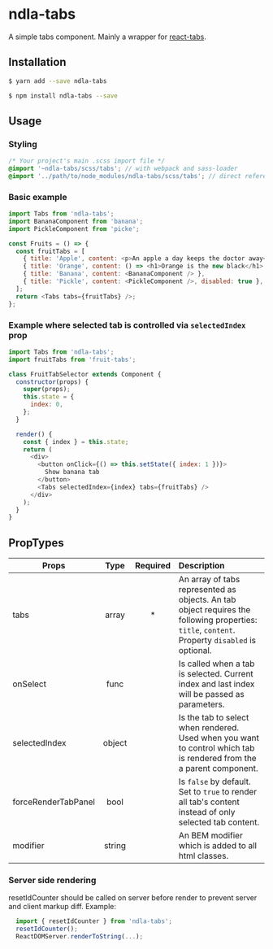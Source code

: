 # ndla-tabs

A simple tabs component. Mainly a wrapper for [react-tabs](https://github.com/reactjs/react-tabs).

## Installation

```sh
$ yarn add --save ndla-tabs
```

```sh
$ npm install ndla-tabs --save
```

## Usage

### Styling

```scss
/* Your project's main .scss import file */
@import '~ndla-tabs/scss/tabs'; // with webpack and sass-loader
@import '../path/to/node_modules/ndla-tabs/scss/tabs'; // direct reference
```

### Basic example

```js
import Tabs from 'ndla-tabs';
import BananaComponent from 'banana';
import PickleComponent from 'picke';

const Fruits = () => {
  const fruitTabs = [
    { title: 'Apple', content: <p>An apple a day keeps the doctor away</p> },
    { title: 'Orange', content: () => <h1>Orange is the new black</h1> },
    { title: 'Banana', content: <BananaComponent /> },
    { title: 'Pickle', content: <PickleComponent />, disabled: true }, // No vegetables allowed!
  ];
  return <Tabs tabs={fruitTabs} />;
};
```

### Example where selected tab is controlled via `selectedIndex` prop

```js
import Tabs from 'ndla-tabs';
import fruitTabs from 'fruit-tabs';

class FruitTabSelector extends Component {
  constructor(props) {
    super(props);
    this.state = {
      index: 0,
    };
  }

  render() {
    const { index } = this.state;
    return (
      <div>
        <button onClick={() => this.setState({ index: 1 })}>
          Show banana tab
        </button>
        <Tabs selectedIndex={index} tabs={fruitTabs} />
      </div>
    );
  }
}
```

## PropTypes

| Props               |  Type  | Required | Description                                                                                                                                    |
| ------------------- | :----: | :------: | :--------------------------------------------------------------------------------------------------------------------------------------------- |
| tabs                | array  |    \*    | An array of tabs represented as objects. An tab object requires the following properties: `title`, `content`. Property `disabled` is optional. |
| onSelect            |  func  |          | Is called when a tab is selected. Current index and last index will be passed as parameters.                                                   |
| selectedIndex       | object |          | Is the tab to select when rendered. Used when you want to control which tab is rendered from the a parent component.                           |
| forceRenderTabPanel |  bool  |          | Is `false` by default. Set to `true` to render all tab's content instead of only selected tab content.                                         |
| modifier            | string |          | An BEM modifier which is added to all html classes.                                                                                            |

### Server side rendering

resetIdCounter should be called on server before render to prevent server and client markup diff. Example:

```js
  import { resetIdCounter } from 'ndla-tabs';
  resetIdCounter();
  ReactDOMServer.renderToString(...);
```
